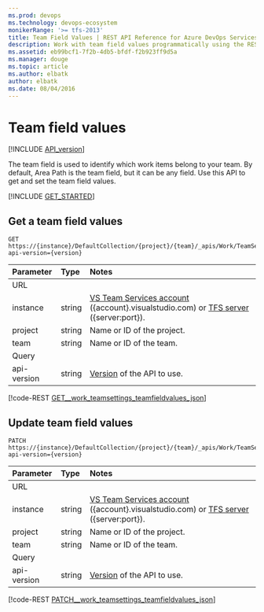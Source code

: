 ```yaml
---
ms.prod: devops
ms.technology: devops-ecosystem
monikerRange: '>= tfs-2013'
title: Team Field Values | REST API Reference for Azure DevOps Services and Team Foundation Server
description: Work with team field values programmatically using the REST APIs for Azure DevOps Services and Team Foundation Server.
ms.assetid: eb99bcf1-7f2b-4db5-bfdf-f2b923ff9d5a
ms.manager: douge
ms.topic: article
ms.author: elbatk
author: elbatk
ms.date: 08/04/2016
---
```


# Team field values
[!INCLUDE [API_version](../_data/version2-preview1.md)]

The team field is used to identify which work items belong to your team. By default, Area Path is the team field, but it can be any field. Use this API to get and set the team field values.

[!INCLUDE [GET_STARTED](../_data/get-started.md)]

## Get a team field values
<a id="GetTeamFieldValues"></a>

```no-highlight
GET https://{instance}/DefaultCollection/{project}/{team}/_apis/Work/TeamSettings/TeamFieldValues?api-version={version}
```

| Parameter  | Type     | Notes
|:-----------|:---------|:-----------------------------------------------------
| URL
| instance   | string   | [VS Team Services account](/azure/devops/integrate/get-started/rest/basics) ({account}.visualstudio.com) or [TFS server](/azure/devops/integrate/get-started/rest/basics) ({server:port}).
| project    | string   | Name or ID of the project.
| team       | string   | Name or ID of the team. 
| Query
| api-version| string   | [Version](../../concepts/rest-api-versioning.md) of the API to use.

[!code-REST [GET__work_teamsettings_teamfieldvalues_json](./_data/teamFieldValues/GET__work_teamsettings_teamfieldvalues.json)]

## Update team field values
<a id="UpdateTeamFieldValues"></a>

```no-highlight
PATCH https://{instance}/DefaultCollection/{project}/{team}/_apis/Work/TeamSettings/TeamFieldValues?api-version={version}
```

| Parameter  | Type     | Notes
|:-----------|:---------|:-----------------------------------------------------
| URL
| instance   | string   | [VS Team Services account](/azure/devops/integrate/get-started/rest/basics) ({account}.visualstudio.com) or [TFS server](/azure/devops/integrate/get-started/rest/basics) ({server:port}).
| project    | string   | Name or ID of the project.
| team       | string   | Name or ID of the team. 
| Query
| api-version| string   | [Version](../../concepts/rest-api-versioning.md) of the API to use.

[!code-REST [PATCH__work_teamsettings_teamfieldvalues_json](./_data/teamFieldValues/PATCH__work_teamsettings_teamfieldvalues.json)]